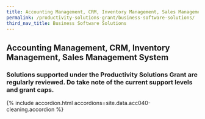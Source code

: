 ```yaml
---
title: Accounting Management, CRM, Inventory Management, Sales Management System
permalink: /productivity-solutions-grant/business-software-solutions/
third_nav_title: Business Software Solutions
---
```


## Accounting Management, CRM, Inventory Management, Sales Management System

### Solutions supported under the Productivity Solutions Grant are regularly reviewed. Do take note of the current support levels and grant caps.

{% include accordion.html accordions=site.data.acc040-cleaning.accordion %}